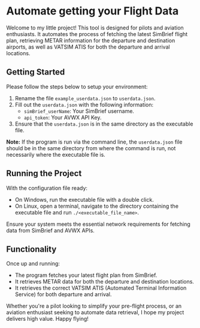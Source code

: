 # Automate getting your Flight Data

Welcome to my little project! This tool is designed for pilots and aviation enthusiasts.
It automates the process of fetching the latest SimBrief flight plan,
retrieving METAR information for the departure and destination airports,
as well as VATSIM ATIS for both the departure and arrival locations.

## Getting Started

Please follow the steps below to setup your environment:

1. Rename the file `example_userdata.json` to `userdata.json`.
2. Fill out the `userdata.json` with the following information:
    - `simBrief_userName`: Your SimBrief username.
    - `api_token`: Your AVWX API Key.
3. Ensure that the `userdata.json` is in the same directory as the executable file.

**Note:** If the program is run via the command line, the `userdata.json`
file should be in the same directory from where the command is run,
not necessarily where the executable file is.

## Running the Project

With the configuration file ready:

- On Windows, run the executable file with a double click.
- On Linux, open a terminal, navigate to the directory containing the executable file
and run `./<executable_file_name>`.

Ensure your system meets the essential network requirements for fetching data from SimBrief and AVWX APIs.

## Functionality

Once up and running:

- The program fetches your latest flight plan from SimBrief.
- It retrieves METAR data for both the departure and destination locations.
- It retrieves the correct VATSIM ATIS (Automated Terminal Information Service) for both departure and arrival.

Whether you're a pilot looking to simplify your pre-flight process,
or an aviation enthusiast seeking to automate data retrieval, 
I hope my project delivers high value. Happy flying!